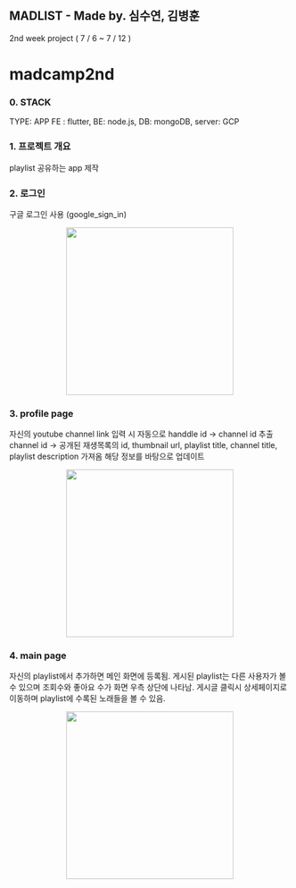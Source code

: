 ## MADLIST - Made by. 심수연, 김병훈
2nd week project ( 7 / 6 ~ 7 / 12 )

# madcamp2nd

### 0. STACK
TYPE: APP
FE : flutter, BE: node.js, DB: mongoDB, server: GCP

### 1. 프로젝트 개요
playlist 공유하는 app 제작

### 2. 로그인
구글 로그인 사용 (google_sign_in)
<p align="center">
  <img src="https://github.com/tylerkim1/Madcamp_1/assets/84979352/1d70dece-5659-47e1-827c-f6e4db55dc1d" width="300">
</p>

### 3. profile page
자신의 youtube channel link 입력 시
자동으로 handdle id -> channel id 추출
channel id -> 공개된 재생목록의 id, thumbnail url, playlist title, channel title, playlist description 가져옴
해당 정보를 바탕으로 업데이트
<p align="center">
  <img src="https://github.com/tylerkim1/Madcamp_1/assets/84979352/8df71d19-053d-495b-b220-33eaa5ef7e91" width="300">
</p>

### 4. main page
자신의 playlist에서 추가하면 메인 화면에 등록됨.
게시된 playlist는 다른 사용자가 볼 수 있으며 조회수와 좋아요 수가 화면 우측 상단에 나타남.
게시글 클릭시 상세페이지로 이동하며 playlist에 수록된 노래들을 볼 수 있음.

<p align="center">
  <img src="https://github.com/tylerkim1/Madcamp_1/assets/84979352/2a21456d-fb86-4bda-959b-73effedafc78" width="300">
</p>
